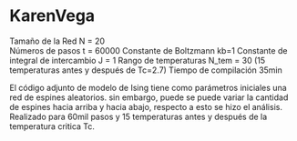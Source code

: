# KarenVega
Tamaño de la Red 
     N = 20  
Números de pasos
t = 60000 
Constante de Boltzmann
kb=1
Constante de integral de intercambio
J = 1 
Rango de temperaturas
N_tem = 30
(15 temperaturas antes y después de Tc=2.7)
Tiempo de compilación 35min

El código adjunto de modelo de Ising tiene como parámetros iniciales una red de espines aleatorios. sin embargo, puede se puede variar la cantidad de espines hacia arriba y hacia abajo, respecto a esto se hizo el análisis.  Realizado para 60mil pasos y 15 temperaturas antes y después de la temperatura critica Tc.
